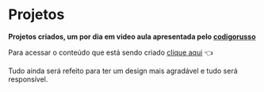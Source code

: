 # Projetos 

**Projetos criados, um por dia em video aula apresentada pelo [codigorusso](https://www.instagram.com/codigorusso/?hl=pt-br)**

Para acessar o conteúdo que está sendo criado [clique aqui](https://rhama-krisner.github.io/Projeto-do-Russo/.) :point_left:

Tudo ainda será refeito para ter um design mais agradável e tudo será responsível.
